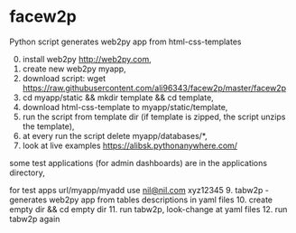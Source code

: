 # facew2p

Python script generates web2py app from html-css-templates

0. install web2py http://web2py.com, 
1. create new web2py myapp,
2. download script: wget https://raw.githubusercontent.com/ali96343/facew2p/master/facew2p
3. cd myapp/static && mkdir template && cd template,
4. download html-css-template to myapp/static/template,
5. run the script from template dir  (if template is zipped,  the script unzips the template),
6. at every run the script delete myapp/databases/*,
7. look at live examples  https://alibsk.pythonanywhere.com/

some test applications (for admin dashboards) are in the applications directory,

for test apps url/myapp/myadd use  nil@nil.com xyz12345
9. tabw2p - generates web2py app from tables descriptions in yaml files
10. create empty dir && cd empty dir
11. run tabw2p, look-change  at yaml files
12. run tabw2p again

